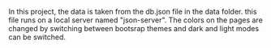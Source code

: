 In this project, the data is taken from the db.json file in the data folder. this file runs on a local server named "json-server". The colors on the pages are changed by switching between bootsrap themes and dark and light modes can be switched.


